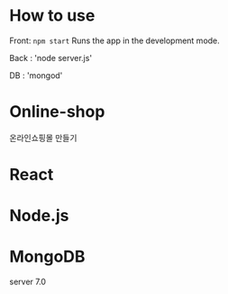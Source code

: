 # How to use

Front: 
`npm start`
Runs the app in the development mode.

Back : 
'node server.js'

DB :
'mongod' 

# Online-shop

온라인쇼핑몰 만들기 

# React

# Node.js

# MongoDB 
server 7.0 
